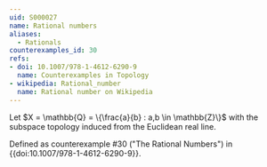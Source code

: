 ```yaml
---
uid: S000027
name: Rational numbers
aliases:
  - Rationals
counterexamples_id: 30
refs:
- doi: 10.1007/978-1-4612-6290-9 
  name: Counterexamples in Topology
- wikipedia: Rational_number
  name: Rational number on Wikipedia
---
```

Let $X = \mathbb{Q} = \{\frac{a}{b} : a,b \in \mathbb{Z}\}$
with the subspace topology induced from the Euclidean real line.

Defined as counterexample #30 ("The Rational Numbers")
in {{doi:10.1007/978-1-4612-6290-9}}.
